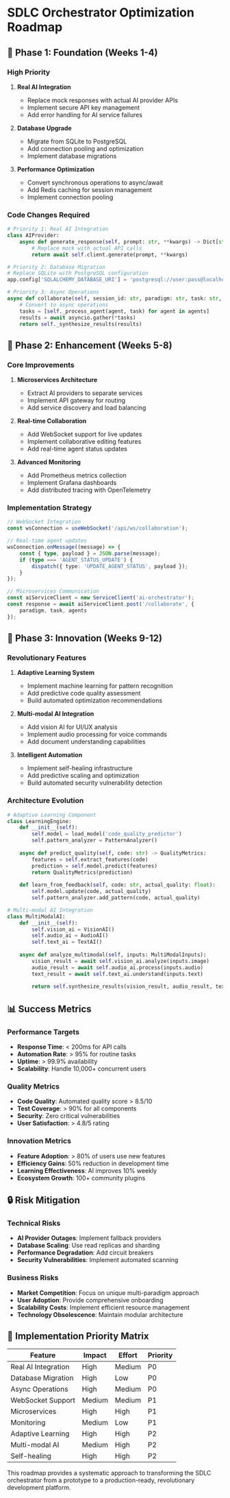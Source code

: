 # SDLC Orchestrator Optimization Roadmap

## 🎯 Phase 1: Foundation (Weeks 1-4)

### High Priority
1. **Real AI Integration**
   - Replace mock responses with actual AI provider APIs
   - Implement secure API key management
   - Add error handling for AI service failures

2. **Database Upgrade**
   - Migrate from SQLite to PostgreSQL
   - Add connection pooling and optimization
   - Implement database migrations

3. **Performance Optimization**
   - Convert synchronous operations to async/await
   - Add Redis caching for session management
   - Implement connection pooling

### Code Changes Required
```python
# Priority 1: Real AI Integration
class AIProvider:
    async def generate_response(self, prompt: str, **kwargs) -> Dict[str, Any]:
        # Replace mock with actual API calls
        return await self.client.generate(prompt, **kwargs)

# Priority 2: Database Migration
# Replace SQLite with PostgreSQL configuration
app.config['SQLALCHEMY_DATABASE_URI'] = 'postgresql://user:pass@localhost/sdlc'

# Priority 3: Async Operations
async def collaborate(self, session_id: str, paradigm: str, task: str, agents: List[str]):
    # Convert to async operations
    tasks = [self._process_agent(agent, task) for agent in agents]
    results = await asyncio.gather(*tasks)
    return self._synthesize_results(results)
```

## 🔧 Phase 2: Enhancement (Weeks 5-8)

### Core Improvements
1. **Microservices Architecture**
   - Extract AI providers to separate services
   - Implement API gateway for routing
   - Add service discovery and load balancing

2. **Real-time Collaboration**
   - Add WebSocket support for live updates
   - Implement collaborative editing features
   - Add real-time agent status updates

3. **Advanced Monitoring**
   - Add Prometheus metrics collection
   - Implement Grafana dashboards
   - Add distributed tracing with OpenTelemetry

### Implementation Strategy
```typescript
// WebSocket Integration
const wsConnection = useWebSocket('/api/ws/collaboration');

// Real-time agent updates
wsConnection.onMessage((message) => {
    const { type, payload } = JSON.parse(message);
    if (type === 'AGENT_STATUS_UPDATE') {
        dispatch({ type: 'UPDATE_AGENT_STATUS', payload });
    }
});

// Microservices Communication
const aiServiceClient = new ServiceClient('ai-orchestrator');
const response = await aiServiceClient.post('/collaborate', {
    paradigm, task, agents
});
```

## 🚀 Phase 3: Innovation (Weeks 9-12)

### Revolutionary Features
1. **Adaptive Learning System**
   - Implement machine learning for pattern recognition
   - Add predictive code quality assessment
   - Build automated optimization recommendations

2. **Multi-modal AI Integration**
   - Add vision AI for UI/UX analysis
   - Implement audio processing for voice commands
   - Add document understanding capabilities

3. **Intelligent Automation**
   - Implement self-healing infrastructure
   - Add predictive scaling and optimization
   - Build automated security vulnerability detection

### Architecture Evolution
```python
# Adaptive Learning Component
class LearningEngine:
    def __init__(self):
        self.model = load_model('code_quality_predictor')
        self.pattern_analyzer = PatternAnalyzer()
    
    async def predict_quality(self, code: str) -> QualityMetrics:
        features = self.extract_features(code)
        prediction = self.model.predict(features)
        return QualityMetrics(prediction)
    
    def learn_from_feedback(self, code: str, actual_quality: float):
        self.model.update(code, actual_quality)
        self.pattern_analyzer.add_pattern(code, actual_quality)

# Multi-modal AI Integration
class MultiModalAI:
    def __init__(self):
        self.vision_ai = VisionAI()
        self.audio_ai = AudioAI()
        self.text_ai = TextAI()
    
    async def analyze_multimodal(self, inputs: MultiModalInputs):
        vision_result = await self.vision_ai.analyze(inputs.image)
        audio_result = await self.audio_ai.process(inputs.audio)
        text_result = await self.text_ai.understand(inputs.text)
        
        return self.synthesize_results(vision_result, audio_result, text_result)
```

## 📊 Success Metrics

### Performance Targets
- **Response Time**: < 200ms for API calls
- **Automation Rate**: > 95% for routine tasks
- **Uptime**: > 99.9% availability
- **Scalability**: Handle 10,000+ concurrent users

### Quality Metrics
- **Code Quality**: Automated quality score > 8.5/10
- **Test Coverage**: > 90% for all components
- **Security**: Zero critical vulnerabilities
- **User Satisfaction**: > 4.8/5 rating

### Innovation Metrics
- **Feature Adoption**: > 80% of users use new features
- **Efficiency Gains**: 50% reduction in development time
- **Learning Effectiveness**: AI improves 10% weekly
- **Ecosystem Growth**: 100+ community plugins

## 🔒 Risk Mitigation

### Technical Risks
- **AI Provider Outages**: Implement fallback providers
- **Database Scaling**: Use read replicas and sharding
- **Performance Degradation**: Add circuit breakers
- **Security Vulnerabilities**: Implement automated scanning

### Business Risks
- **Market Competition**: Focus on unique multi-paradigm approach
- **User Adoption**: Provide comprehensive onboarding
- **Scalability Costs**: Implement efficient resource management
- **Technology Obsolescence**: Maintain modular architecture

## 🎯 Implementation Priority Matrix

| Feature | Impact | Effort | Priority |
|---------|--------|--------|----------|
| Real AI Integration | High | Medium | P0 |
| Database Migration | High | Low | P0 |
| Async Operations | High | Medium | P0 |
| WebSocket Support | Medium | Medium | P1 |
| Microservices | High | High | P1 |
| Monitoring | Medium | Low | P1 |
| Adaptive Learning | High | High | P2 |
| Multi-modal AI | Medium | High | P2 |
| Self-healing | High | High | P2 |

This roadmap provides a systematic approach to transforming the SDLC orchestrator from a prototype to a production-ready, revolutionary development platform.
